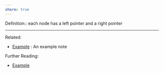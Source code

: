```yaml
---
share: true
---
```



Definition:: each node has a left pointer and a right pointer

---
Related:
- [Example](../Meta/Example.md) : An example note

Further Reading:
- [Example](../Meta/Example.md)
